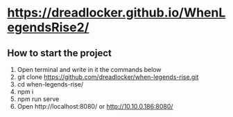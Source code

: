 # https://dreadlocker.github.io/WhenLegendsRise2/
## How to start the project
1. Open terminal and write in it the commands below
2. git clone https://github.com/dreadlocker/when-legends-rise.git
3. cd when-legends-rise/
4. npm i
5. npm run serve
6. Open http://localhost:8080/ or http://10.10.0.186:8080/
